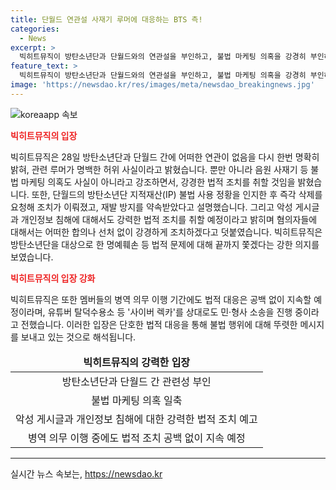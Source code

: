 ```yaml
---
title: 단월드 연관설 사재기 루머에 대응하는 BTS 측!
categories:
  - News
excerpt: >
  빅히트뮤직이 방탄소년단과 단월드와의 연관설을 부인하고, 불법 마케팅 의혹을 강경히 부인하며 법적 대응을 예고했다. 방탄소년단의 소속사는 단월드와의 관련성을 명확히 부인하고, 루머를 허위 사실로 밝혔으며, 악성 게시글과 개인정보 침해에 대해서도 강력한 법적 조치를 취할 것임을 밝혔다. 또한, 멤버들의 병역 의무 이행 기간에도 법적 대응을 지속할 예정이라고 전했다. 민·형사 소송을 진행 중인 유튜버 등에 대해서도 엄중한 조치를 취할 것으로 밝혔다.
feature_text: >
  빅히트뮤직이 방탄소년단과 단월드와의 연관설을 부인하고, 불법 마케팅 의혹을 강경히 부인하며 법적 대응을 예고했다. 방탄소년단의 소속사는 단월드와의 관련성을 명확히 부인하고, 루머를 허위 사실로 밝혔으며, 악성 게시글과 개인정보 침해에 대해서도 강력한 법적 조치를 취할 것임을 밝혔다. 또한, 멤버들의 병역 의무 이행 기간에도 법적 대응을 지속할 예정이라고 전했다. 민·형사 소송을 진행 중인 유튜버 등에 대해서도 엄중한 조치를 취할 것으로 밝혔다.
image: 'https://newsdao.kr/res/images/meta/newsdao_breakingnews.jpg'
---
```


<p><img src="https://newsdao.kr/res/images/meta/newsdao_breakingnews.jpg" alt="koreaapp 속보" /></p>

<p><b><span style="color: #ee2323;">빅히트뮤직의 입장</span></b></p>

<p data-ke-size="size16">빅히트뮤직은 28일 방탄소년단과 단월드 간에 어떠한 연관이 없음을 다시 한번 명확히 밝혀, 관련 루머가 명백한 허위 사실이라고 밝혔습니다. 뿐만 아니라 음원 사재기 등 불법 마케팅 의혹도 사실이 아니라고 강조하면서, 강경한 법적 조치를 취할 것임을 밝혔습니다. 또한, 단월드의 방탄소년단 지적재산(IP) 불법 사용 정황을 인지한 후 즉각 삭제를 요청해 조치가 이뤄졌고, 재발 방지를 약속받았다고 설명했습니다. 그리고 악성 게시글과 개인정보 침해에 대해서도 강력한 법적 조치를 취할 예정이라고 밝히며 혐의자들에 대해서는 어떠한 합의나 선처 없이 강경하게 조치하겠다고 덧붙였습니다. 빅히트뮤직은 방탄소년단을 대상으로 한 명예훼손 등 법적 문제에 대해 끝까지 쫓겠다는 강한 의지를 보였습니다.</p>

<p><b><span style="color: #ee2323;">빅히트뮤직의 입장 강화</span></b></p>

<p data-ke-size="size16">빅히트뮤직은 또한 멤버들의 병역 의무 이행 기간에도 법적 대응은 공백 없이 지속할 예정이라며, 유튜버 탈덕수용소 등 '사이버 렉카'를 상대로도 민·형사 소송을 진행 중이라고 전했습니다. 이러한 입장은 단호한 법적 대응을 통해 불법 행위에 대해 뚜렷한 메시지를 보내고 있는 것으로 해석됩니다.</p>

<table>
<thead>
<tr>
<td style="text-align: center; height: 17px;"><b>빅히트뮤직의 강력한 입장</b></td>
</tr>
</thead>
<tbody>
<tr>
<td style="text-align: center; height: 17px;">방탄소년단과 단월드 간 관련성 부인</td>
</tr>
<tr>
<td style="text-align: center; height: 17px;">불법 마케팅 의혹 일축</td>
</tr>
<tr>
<td style="text-align: center; height: 17px;">악성 게시글과 개인정보 침해에 대한 강력한 법적 조치 예고</td>
</tr>
<tr>
<td style="text-align: center; height: 17px;">병역 의무 이행 중에도 법적 조치 공백 없이 지속 예정</td>
</tr>
</tbody>
</table>

<hr>
실시간 뉴스 속보는, <a href="https://newsdao.kr" rel="dofollow">https://newsdao.kr</a>


